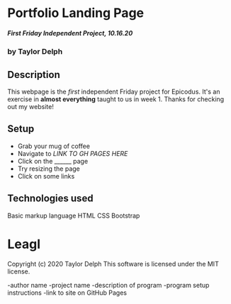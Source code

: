 # Portfolio Landing Page
##### First Friday Independent Project, 10.16.20
### by Taylor Delph

## Description
This webpage is the _first_ independent Friday project for Epicodus. It's an exercise in **almost everything** taught to us in week 1. Thanks for checking out my website!

## Setup
* Grab your mug of coffee
* Navigate to *LINK TO GH PAGES HERE*
* Click on the ______ page
* Try resizing the page
* Click on some links

## Technologies used
Basic markup language
HTML
CSS
Bootstrap

# Leagl
Copyright (c) 2020 Taylor Delph
This software is licensed under the MIT license.

-author name
-project name
-description of program
-program setup instructions
-link to site on GitHub Pages